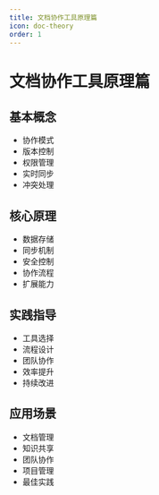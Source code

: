 ```yaml
---
title: 文档协作工具原理篇
icon: doc-theory
order: 1
---
```


# 文档协作工具原理篇

## 基本概念
- 协作模式
- 版本控制
- 权限管理
- 实时同步
- 冲突处理

## 核心原理
- 数据存储
- 同步机制
- 安全控制
- 协作流程
- 扩展能力

## 实践指导
- 工具选择
- 流程设计
- 团队协作
- 效率提升
- 持续改进

## 应用场景
- 文档管理
- 知识共享
- 团队协作
- 项目管理
- 最佳实践
